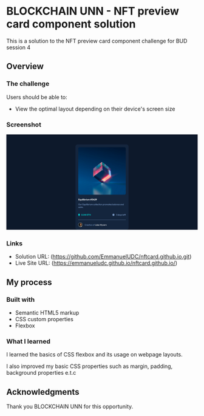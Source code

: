 # BLOCKCHAIN UNN - NFT preview card component solution

This is a solution to the NFT preview card component challenge for BUD session 4

## Overview

### The challenge

Users should be able to:

- View the optimal layout depending on their device's screen size

### Screenshot

![](./Screenshot.png)

### Links

- Solution URL: (https://github.com/EmmanuelUDC/nftcard.github.io.git)
- Live Site URL: (https://emmanueludc.github.io/nftcard.github.io/)

## My process


### Built with

- Semantic HTML5 markup
- CSS custom properties
- Flexbox

### What I learned

I learned the basics of CSS flexbox and its usage on webpage layouts.

I also improved my basic CSS properties such as margin, padding, background properties e.t.c

## Acknowledgments

Thank you BLOCKCHAIN UNN for this opportunity. 
